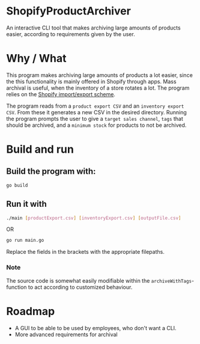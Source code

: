 # ShopifyProductArchiver
An interactive CLI tool that makes archiving large amounts of products easier, according to requirements given by the user.

# Why / What
This program makes archiving large amounts of products a lot easier, since the this functionality is mainly offered in Shopify through apps.
Mass archival is useful, when the inventory of a store rotates a lot.
The program relies on the [Shopify import/export scheme](https://help.shopify.com/en/manual/products/import-export).

The program reads from a `product export CSV` and an `inventory export CSV`. From these it generates a new CSV in the desired directory. 
Running the program prompts the user to give a `target sales channel`, `tags` that should be archived, and a `minimum stock` for products to not be archived.

# Build and run
## Build the program with:
```bash
go build
```
## Run it with
```bash
./main [productExport.csv] [inventoryExport.csv] [outputFile.csv]
```
OR
```bash
go run main.go
```
Replace the fields in the brackets with the appropriate filepaths.

### Note
The source code is somewhat easily modifiable within the `archiveWithTags`-function to act according to customized behaviour.

# Roadmap
- A GUI to be able to be used by employees, who don't want a CLI.
- More advanced requirements for archival
